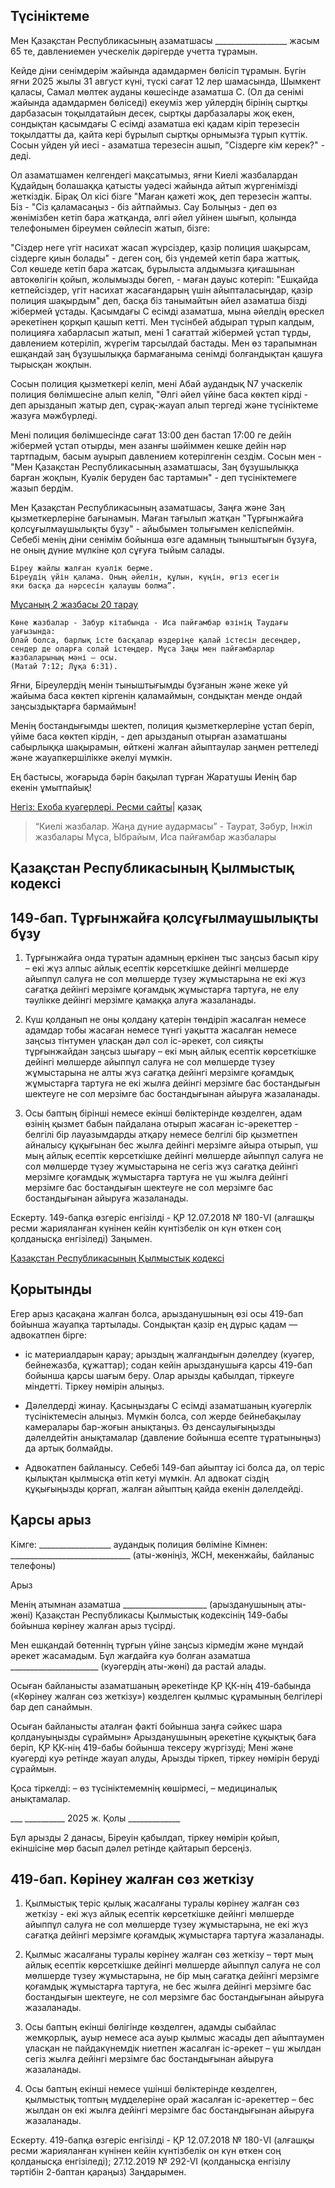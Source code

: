 ## Түсініктеме

Мен Қазақстан Республикасының азаматшасы __________________
жасым 65 те, давлениемен уческелік дәрігерде учетта тұрамын. 

Кейде діни сенімдерім жайында адамдармен бөлісіп тұрамын. 
Бүгін яғни 2025 жылы 31 август күні, түскі сағат 12 лер шамасында, 
Шымкент қаласы, Самал мөлтек ауданы көшесінде азаматша С. 
(Ол да сенімі жайында адамдармен бөліседі) екеуміз жер уйлердің 
бірінің сыртқы дарбазасын тоқылдатайын десек, сыртқы дарбазалары жоқ екен, 
сондықтан қасымдағы С есімді азаматша екі қадам кіріп терезесін 
тоқылдатты да, қайта кері бұрылып сыртқы орнымызға тұрып күттік. 
Сосын уйден уй иесі - азаматша терезесін ашып, "Cіздерге кім керек?" - деді.

Ол азаматшамен келгендегі мақсатымыз, яғни Киелі жазбалардан 
Құдайдың болашаққа қатысты уәдесі жайында айтып жүргенімізді жеткіздік.
Бірақ Ол кісі бізге  "Маған қажеті жоқ, деп терезесін жапты.
Біз - "Cіз қаламасаңыз - біз айтпаймыз. Сау Болыңыз - 
деп өз жөнімізбен кетіп бара жатқанда, әлгі әйел уйінен шығып, 
қолында телефонымен біреумен сөйлесіп жатып, бізге: 

"Cіздер неге үгіт насихат жасап жүрсіздер,
қазір полиция шақырсам, сіздерге қиын болады" - деген соң,
біз үндемей кетіп бара жаттық.  
Сол көшеде кетіп бара жатсақ, бұрылыста 
алдымызға қиғашынан автокөлігін қойып, 
жолымызды бөгеп, - маған дауыс котеріп:
"Ешқайда кетпейсіздер, үгіт насихат жасағандарың үшін айыпталасыңдар, 
қазір полиция шақырдым" деп, басқа біз танымайтын әйел азаматша 
бізді жібермей ұстады. 
Қасымдағы С есімді азаматша, мына әйелдің өрескел әрекетінен қорқып қашып кетті. 
Мен түсінбей абдырап тұрып калдым, полицияға хабарласып жатып,
мені 1 сағаттай жібермей ұстап тұрды, давлением котеріліп, 
жүрегім тарсылдай бастады.
Мен өз тарапымнан ешқандай заң бұзушылыққа бармағаныма сенімді 
болғандықтан қашуға тырысқан жоқпын.

Сосын полиция қызметкері келіп, мені Абай аудандық N7 
учаскелік полиция бөлімшесіне алып келіп, 
"Әлгі әйел үйіне баса көктеп кірді - деп арызданып жатыр деп, 
сұрақ-жауап алып тергеді және түсініктеме жазуға мәжбүрледі. 

Мені полиция бөлімшесінде сағат 13:00 ден бастап 
17:00 ге дейін жібермей ұстап отырды,
мен азанғы шәйіммен кешке дейін нәр тартпадым, 
басым ауырып давлением котерілгенін сездім.
Сосын мен - "Мен Қазақстан Республикасының азаматшасы, 
Заң бұзушылыққа барған жоқпын, Куәлік беруден бас тартамын" -
деп түсініктемеге жазып бердім. 

Мен Қазақстан Республикасының азаматшасы, Заңға және Заң қызметкерлеріне бағынамын. 
Маған тағылып жатқан "Тұрғынжайға қолсұғылмаушылықты бұзу" - 
айыбымен толығымен келіспеймін. Себебі менің діни сенімім бойынша 
өзге адамның тыныштығын бұзуға, не оның дүние мүлкіне қол сұғуға тыйым салады. 
```
Біреу жайлы жалған куәлік берме.
Біреудің үйін қалама. Оның әйелін, құлын, күңін, өгіз есегін 
яки басқа да нәрсесін қалаушы болма”.
```
[Мұсаның 2 жазбасы 20 тарау](https://www.jw.org/finder?wtlocale=AZ&bible=2020000&pub=nwt&srcid=share)

```
Көне жазбалар - Забур кітабында - Иса пайғамбар өзінің Таудағы уағызында: 
Олай болса, барлық істе басқалар өздеріңе қалай істесін десеңдер, 
сендер де оларға солай істеңдер. Мұса Заңы мен пайғамбарлар жазбаларының мәні — осы.
(Матай 7:12; Лұқа 6:31).
```
Яғни, Біреулердің менін тыныштығымды бұзғанын және 
жеке уй жайыма баса көктеп кіргенін қаламаймын, 
сондықтан менде ондай заңсыздықтарға бармаймын!

Менің бостандығымды шектеп, полиция қызметкерлеріне ұстап беріп, 
үйіме баса көктеп кірдін, - деп арызданып отырған 
азаматшаны сабырлыққа шақырамын, 
өйткені жалған айыптаулар заңмен реттеледі 
және жауапкершілікке әкелуі мүмкін.

Ең бастысы, жоғарыда бәрін бақылап тұрған 
Жаратушы Иенің бар екенін ұмытпайық!


[Негіз: Ехоба куәгерлері. Ресми сайты](https://jw.org/kk)| қазақ
> “Киелі жазбалар. Жаңа дүние аудармасы” - Таурат, Зәбур, Інжіл жазбалары 
> Мұса, Ыбрайым, Иса пайғамбар жазбалары

















## Қазақстан Республикасының Қылмыстық кодексi

## 149-бап. Тұрғынжайға қолсұғылмаушылықты бұзу

1. Тұрғынжайға онда тұратын адамның еркiнен тыс заңсыз басып кiру –
екі жүз алпыс айлық есептiк көрсеткiшке дейiнгi мөлшерде айыппұл салуға 
не сол мөлшерде түзеу жұмыстарына не екі жүз сағатқа дейiнгi мерзiмге 
қоғамдық жұмыстарға тартуға, не елу тәулікке дейінгі мерзімге қамаққа алуға жазаланады.

2. Күш қолданып не оны қолдану қатерін төндіріп жасалған немесе адамдар тобы жасаған 
немесе түнгi уақытта жасалған немесе заңсыз тiнтумен ұласқан дәл сол іс-әрекет, 
сол сияқты тұрғынжайдан заңсыз шығару –
екі мың айлық есептік көрсеткiшке дейiнгi мөлшерде айыппұл салуға 
не сол мөлшерде түзеу жұмыстарына не алты жүз сағатқа дейінгі мерзімге қоғамдық жұмыстарға тартуға 
не екі жылға дейінгі мерзімге бас бостандығын шектеуге не сол мерзімге бас бостандығынан айыруға жазаланады.

3. Осы баптың бiрiншi немесе екiншi бөлiктерiнде көзделген, 
адам өзiнiң қызмет бабын пайдалана отырып жасаған іс-әрекеттер -
белгiлi бiр лауазымдарды атқару немесе белгiлi бiр қызметпен айналысу құқығынан 
бес жылға дейiнгi мерзiмге айыра отырып, үш мың айлық есептiк көрсеткiшке дейiнгi 
мөлшерде айыппұл салуға не сол мөлшерде түзеу жұмыстарына не сегіз жүз сағатқа дейінгі мерзімге 
қоғамдық жұмыстарға тартуға не үш жылға дейінгі мерзiмге бас бостандығын шектеуге не сол мерзімге 
бас бостандығынан айыруға жазаланады.

Ескерту. 149-бапқа өзгеріс енгізілді - ҚР 12.07.2018 № 180-VI 
(алғашқы ресми жарияланған күнінен кейін күнтізбелік он күн өткен соң қолданысқа енгізіледі) Заңымен.

[Қазақстан Республикасының Қылмыстық кодексi](https://adilet.zan.kz/kaz/docs/K1400000226)













## Қорытынды

Егер арыз қасақана жалған болса, арызданушының өзі осы 
419-бап бойынша жауапқа тартылады.
Сондықтан қазір ең дұрыс қадам — адвокатпен бірге:
- іс материалдарын қарау;
арыздың жалғандығын дәлелдеу (куәгер, бейнежазба, құжаттар);
содан кейін арызданушыға қарсы 419-бап бойынша қарсы шағым беру.
Олар арызды қабылдап, тіркеуге міндетті. Тіркеу нөмірін алыңыз.

- Дәлелдерді жинау.
Қасыңыздағы С есімді азаматшаның куәгерлік түсініктемесін алыңыз.
Мүмкін болса, сол жерде бейнебақылау камералары бар-жоғын анықтаңыз.
Өз денсаулығыңызды дәлелдейтін анықтамалар (давление бойынша есепте тұратыныңыз) 
да артық болмайды.

- Адвокатпен байланысу.
Себебі 149-бап айыптау ісі болса да, ол теріс қылықтан қылмысқа өтіп кетуі мүмкін. 
Ал адвокат сіздің құқығыңызды қорғап, жалған айыптың қайда екенін дәлелдейді.












## Қарсы арыз

Кімге: __________________ аудандық полиция бөліміне
Кімнен: ______________________________ (аты-жөніңіз, ЖСН, мекенжайы, байланыс телефоны)

Арыз

Менің атымнан азаматша _____________________ (арызданушының аты-жөні) 
Қазақстан Республикасы Қылмыстық кодексінің 149-бабы бойынша көрінеу жалған арыз түсірді.

Мен ешқандай бөтеннің тұрғын үйіне заңсыз кірмедім және мұндай әрекет жасамадым. 
Бұл жағдайға куә болған азаматша ______________________ (куәгердің аты-жөні) да растай алады.

Осыған байланысты азаматшаның әрекетінде ҚР ҚК-нің 419-бабында («Көрiнеу жалған сөз жеткізу») 
көзделген қылмыс құрамының белгілері бар деп санаймын.

Осыған байланысты аталған факті бойынша заңға сәйкес шара қолдануыңызды сұраймын»
Арызданушының әрекетіне құқықтық баға беріп, ҚР ҚК-нің 419-бабы бойынша тексеру жүргізуді;
Мені және куәгерді куә ретінде жауап алуды, Арызды тіркеп, тіркеу нөмірін беруді сұраймын.

Қоса тіркелді:
– өз түсініктемемнің көшірмесі,
– медициналық анықтамалар.

___ __________ 2025 ж.
Қолы _____________


Бұл арызды 2 данасы, Біреуін қабылдап, тіркеу нөмірін қойып, 
екіншісіне мөр басып дәлел ретінде қайтарып берcеңіз.



















## 419-бап. Көрiнеу жалған сөз жеткiзу

1. Қылмыстық теріс қылық жасалғаны туралы көрiнеу жалған сөз жеткiзу -
екі жүз айлық есептік көрсеткішке дейінгі мөлшерде айыппұл салуға 
не сол мөлшерде түзеу жұмыстарына, не екі жүз сағатқа дейінгі мерзімге 
қоғамдық жұмыстарға тартуға жазаланады.

2. Қылмыс жасалғаны туралы көрiнеу жалған сөз жеткiзу –
төрт мың айлық есептік көрсеткішке дейінгі мөлшерде айыппұл салуға 
не сол мөлшерде түзеу жұмыстарына, не бір мың сағатқа дейінгі мерзімге 
қоғамдық жұмыстарға тартуға, не бес жылға дейінгі мерзімге бас бостандығын шектеуге, 
не сол мерзімге бас бостандығынан айыруға жазаланады.

3. Осы баптың екінші бөлігінде көзделген, адамды сыбайлас жемқорлық, 
ауыр немесе аса ауыр қылмыс жасады деп айыптаумен ұласқан 
не пайдакүнемдiк ниетпен жасалған іс-әрекет –
үш жылдан сегіз жылға дейінгі мерзімге бас бостандығынан айыруға жазаланады.

4. Осы баптың екінші немесе үшінші бөлiктерiнде көзделген, 
қылмыстық топтың мүдделерiне орай жасалған іс-әрекеттер –
бес жылдан он екі жылға дейінгі мерзімге бас бостандығынан айыруға жазаланады.

Ескерту. 419-бапқа өзгеріс енгізілді - ҚР 12.07.2018 № 180-VI 
(алғашқы ресми жарияланған күнінен кейін күнтізбелік он күн өткен соң қолданысқа енгізіледі); 
27.12.2019 № 292-VI (қолданысқа енгізілу тәртібін 2-баптан қараңыз) Заңдарымен.

































